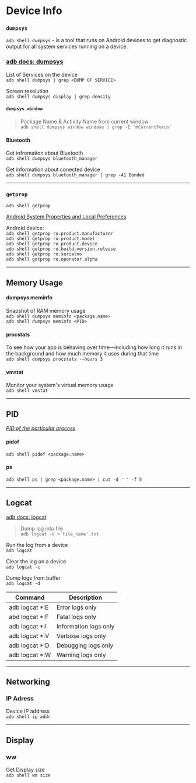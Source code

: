 # Device Info

### `dumpsys` 

`adb shell dumpsys` - is a tool that runs on Android devices to get diagnostic output for all system services running on a device.

### [adb docs: dumpsys](https://developer.android.com/studio/command-line/dumpsys)

List of Services on the device <br> 
`adb shell dumpsys | grep <DUMP OF SERVICE>`

Screen resolution <br> 
`adb shell dumpsys display | grep density`

#### `dumpsys window`

> Package Name & Activity Name from current window. <br>
`adb shell dumpsys window windows | grep -E 'mCurrentFocus'`

#### Bluetooth

Get infromation about Bluetooth <br> 
`adb shell dumpsys bluetooth_manager`

Get information about conected device <br>
`adb shell dumpsys bluetooth_manager | grep -A1 Bonded`

***

### `getprop`

`adb shell getprop`

[Android System Properties and Local Preferences](https://developer.oculus.com/documentation/mobilesdk/1.0.3/concepts/mobile-localprefs/)

Android device: <br>
`adb shell getprop ro.product.manufacturer` <br>
`adb shell getprop ro.product.model` <br> 
`adb shell getprop ro.product.device` <br>
`adb shell getprop ro.build.version.release` <br> 
`adb shell getprop ro.serialno` <br>
`adb shell getprop ro.operator.alpha`

***

## Memory Usage

#### dumpsys meminfo
Snapshot of RAM memory usage <br>
`adb shell dumpsys meminfo <package.name>` <br>
`adb shell dumpsys meminfo <PID>`

#### procstats
To see how your app is behaving over time—including how long it runs in the background and how much memory it uses during that time<br>
`adb shell dumpsys procstats --hours 3`

#### vmstat
Monitor your system's virtual memory usage<br>
`adb shell vmstat`

***

## PID

[_PID of the particular process_](https://stackoverflow.com/questions/21319883/adb-find-pid-from-the-adb-shell)

#### pidof

`adb shell pidof <package.name>`

#### ps

`adb shell ps | grep <package.name> | cut -d ' ' -f 5`

***

## Logcat

[adb docs: logcat](https://developer.android.com/studio/command-line/logcat)

> Dump log into file <br>
`adb logcat -d >'file_name'.txt`

Run the log from a device <br>
`adb logcat`

Clear the log on a device <br>
`adb logcat -c`

Dump logs from buffer <br>
`adb logcat -d`

| Command | Description |
| ------ | ------ |
| adb logcat *:E | Error logs only |
| abd logcat *:F | Fatal logs only |
| adb logcat *:I | Information logs only |
| adb logcat *:V | Verbose logs only |
| adb logcat *:D | Debugging logs only |
| adb logcat *:W | Warning logs only |

***

## Networking

### IP Adress

Device IP address <br>
`adb shell ip addr`

***

## Display

### ww

Get Display size <br>
`adb shell wm size`